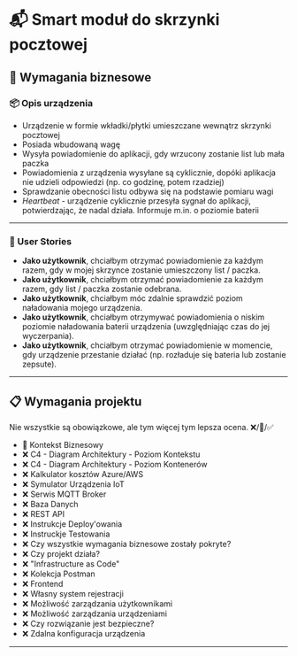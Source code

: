# 📬 Smart moduł do skrzynki pocztowej


## 🧩 Wymagania biznesowe

### 📦 Opis urządzenia

- Urządzenie w formie wkładki/płytki umieszczane wewnątrz skrzynki pocztowej  
- Posiada wbudowaną wagę  
- Wysyła powiadomienie do aplikacji, gdy wrzucony zostanie list lub mała paczka  
- Powiadomienia z urządzenia wysyłane są cyklicznie, dopóki aplikacja nie udzieli odpowiedzi (np. co godzinę, potem rzadziej)  
- Sprawdzanie obecności listu odbywa się na podstawie pomiaru wagi  
- *Heartbeat* - urządzenie cyklicznie przesyła sygnał do aplikacji, potwierdzając, że nadal działa. Informuje m.in. o poziomie baterii  

---

### 👤 User Stories

-  **Jako użytkownik**, chciałbym otrzymać powiadomienie za każdym razem, gdy w mojej skrzynce zostanie umieszczony list / paczka.  
-  **Jako użytkownik**, chciałbym otrzymać powiadomienie za każdym razem, gdy list / paczka zostanie odebrana.  
-  **Jako użytkownik**, chciałbym móc zdalnie sprawdzić poziom naładowania mojego urządzenia.  
-  **Jako użytkownik**, chciałbym otrzymywać powiadomienia o niskim poziomie naładowania baterii urządzenia (uwzględniając czas do jej wyczerpania).  
-  **Jako użytkownik**, chciałbym otrzymać powiadomienie w momencie, gdy urządzenie przestanie działać (np. rozładuje się bateria lub zostanie zepsute).  

---

## 📋 Wymagania projektu
Nie wszystkie są obowiązkowe, ale tym więcej tym lepsza ocena.
❌/🚧/✅

- 🚧 Kontekst Biznesowy
- ❌ C4 - Diagram Architektury - Poziom Kontekstu
- ❌ C4 - Diagram Architektury - Poziom Kontenerów
- ❌ Kalkulator kosztów Azure/AWS
- ❌ Symulator Urządzenia IoT
- ❌ Serwis MQTT Broker
- ❌ Baza Danych
- ❌ REST API
- ❌ Instrukcje Deploy'owania
- ❌ Instruckje Testowania
- ❌ Czy wszystkie wymagania biznesowe zostały pokryte?
- ❌ Czy projekt działa?
- ❌ "Infrastructure as Code"
- ❌ Kolekcja Postman
- ❌ Frontend
- ❌ Własny system rejestracji
- ❌ Możliwość zarządzania użytkownikami
- ❌ Możliwość zarządzania urządzeniami
- ❌ Czy rozwiązanie jest bezpieczne?
- ❌ Zdalna konfiguracja urządzenia

---



